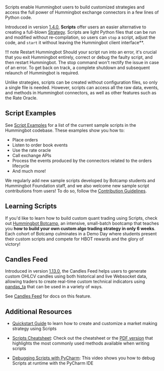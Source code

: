 Scripts enable Hummingbot users to build customized strategies and access the full power of Hummingbot exchange connectors in a few lines of Python code.

Introduced in version [1.4.0](../release-notes/1.4.0), **Scripts** offer users an easier alternative to creating a full-blown [Strategy](/strategies). Scripts are light Python files that can be run and modified without re-compilation, so users can `stop` a script, adjust the code, and `start` it without leaving the Hummingbot client interface**.

!!! note Restart Hummingbot
     Should your script run into an error, it's crucial that you exit Hummingbot entirely, correct or debug the faulty script, and then restart Hummingbot. The stop command won't rectify the issue in case of an error. To get back on track, a complete shutdown and subsequent relaunch of Hummingbot is required.

Unlike strategies, scripts can be created without configuration files, so only a single file is needed. However, scripts can access all the raw data, events, and methods in Hummingbot connectors, as well as other features such as the Rate Oracle.

## Script Examples

See [Script Examples](examples) for a list of the current sample scripts in the Hummingbot codebase. These examples show you how to:

- Place orders
- Listen to order book events
- Use the rate oracle
- Call exchange APIs
- Process the events produced by the connectors related to the orders lifecycle
- And much more!

We regularly add new sample scripts developed by Botcamp students and Hummingbot Foundation staff, and we also welcome new sample script contributions from users! To do so, follow the [Contribution Guidelines](/developers/contributions).

## Learning Scripts

If you'd like to learn how to build custom quant trading using Scripts, check out [Hummingbot Botcamp](https://hummingbot.org/botcamp), an intensive, small-batch bootcamp that teaches you **how to build your own custom algo trading strategy in only 6 weeks**. Each cohort of Botcamp culminates in a Demo Day where students present their custom scripts and compete for HBOT rewards and the glory of victory!

## Candles Feed
Introduced in version [1.13.0](/release-notes/1.13.0/#custom-ohlcv-candles), the Candles Feed helps users to generate custom OHLCV candles using both historical and live Websocket data, allowing traders to create real-time custom technical indicators using [pandas_ta](https://github.com/twopirllc/pandas-ta) that can be used in a variety of ways.

See [Candles Feed](./candles-feed.md) for docs on this feature.

## Additional Resources

- [Quickstart Guide](/quickstart) to learn how to create and customize a market making strategy using Scripts

- [Scripts Cheatsheet](/scripts/cheatsheet): Check out the cheatsheet or the [PDF version](/scripts/cheatsheet.pdf) that highlights the most commonly used methods available when writing scripts

- [Debugging Scripts with PyCharm](https://www.youtube.com/watch?v=2O6Ge25rsLk): This video shows you how to debug Scripts at runtime with the PyCharm IDE